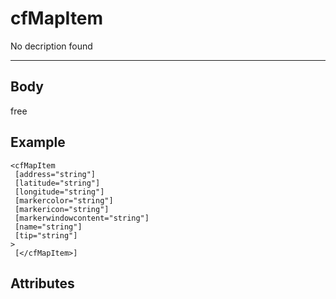 # cfMapItem


No decription found


---
## Body
free

## Example
```
<cfMapItem
 [address="string"]
 [latitude="string"]
 [longitude="string"]
 [markercolor="string"]
 [markericon="string"]
 [markerwindowcontent="string"]
 [name="string"]
 [tip="string"]
> 
 [</cfMapItem>]
```
## Attributes
